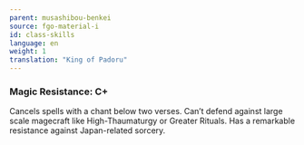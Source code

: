 ```yaml
---
parent: musashibou-benkei
source: fgo-material-i
id: class-skills
language: en
weight: 1
translation: "King of Padoru"
---
```


### Magic Resistance: C+

Cancels spells with a chant below two verses. Can’t defend against large scale magecraft like High-Thaumaturgy or Greater Rituals.
Has a remarkable resistance against Japan-related sorcery.
